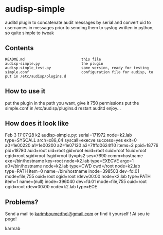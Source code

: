 audisp-simple
=============

auditd plugin to concatenate audit messages by serial and convert uid to usernames in messages prior to sending them to syslog
written in python, so quite simple to  tweak

Contents
--------

    README.md                          this file
    audisp-simple.py                   the plugin
    audisp-simple_test.py              same version, ready for testing
    simple.conf                        configuration file for audisp, to put in /etc/audisp/plugins.d

How to use it
-------------

put the plugin in the path you want, give it 750 permissions
put the simple.conf in /etc/audisp/plugins.d
restart auditd 
enjoy...

How does it look like
---------------------
Feb  3 17:07:28 k2 audisp-simple.py: serial=171972 node=k2.lab type=SYSCALL arch=x86_64 syscall=execve success=yes exit=0 a0=1e00220 a1=1e00200 a2=1e07120 a3=7fffd0624f10 items=2 ppid=18779 pid=18780 auid=root uid=root gid=root euid=root suid=root fsuid=root egid=root sgid=root fsgid=root tty=pts2 ses=7690 comm=hostname exe=/bin/hostname key=root node=k2.lab type=EXECVE argc=1 a0=/bin/hostname node=k2.lab type=CWD cwd=/root node=k2.lab type=PATH item=0 name=/bin/hostname inode=398503 dev=fd:01 mode=file,755 ouid=root ogid=root rdev=00:00 node=k2.lab type=PATH item=1 name=(null) inode=396040 dev=fd:01 mode=file,755 ouid=root ogid=root rdev=00:00 node=k2.lab type=EOE



Problems?
---------

Send a mail to karimboumedhel@gmail.com or find it yourself !
Ai seu te pego!

karmab


